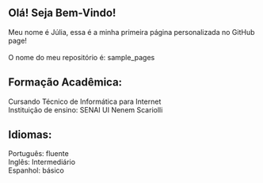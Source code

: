 ## Olá! Seja Bem-Vindo!

Meu nome é Júlia, essa é a minha primeira página personalizada no GitHub page!          
<br>
O nome do meu repositório é: sample_pages

## Formação Acadêmica:
Cursando Técnico de Informática para Internet
<br>
Instituição de ensino: SENAI UI Nenem Scariolli

## Idiomas:
Português: fluente
<br>
Inglês: Intermediário
<br>
Espanhol: básico
